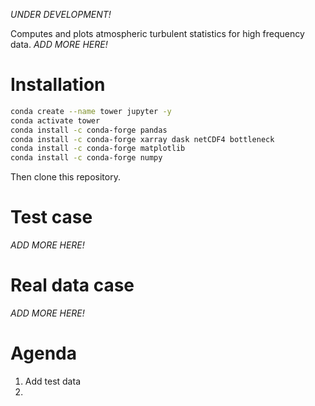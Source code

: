 *UNDER DEVELOPMENT!*

Computes and plots atmospheric turbulent statistics for high frequency data. *ADD MORE HERE!*

# Installation

```bash
conda create --name tower jupyter -y
conda activate tower
conda install -c conda-forge pandas
conda install -c conda-forge xarray dask netCDF4 bottleneck
conda install -c conda-forge matplotlib
conda install -c conda-forge numpy
```
Then clone this repository.

# Test case
*ADD MORE HERE!*

# Real data case
*ADD MORE HERE!*

# Agenda
1. Add test data
2. 